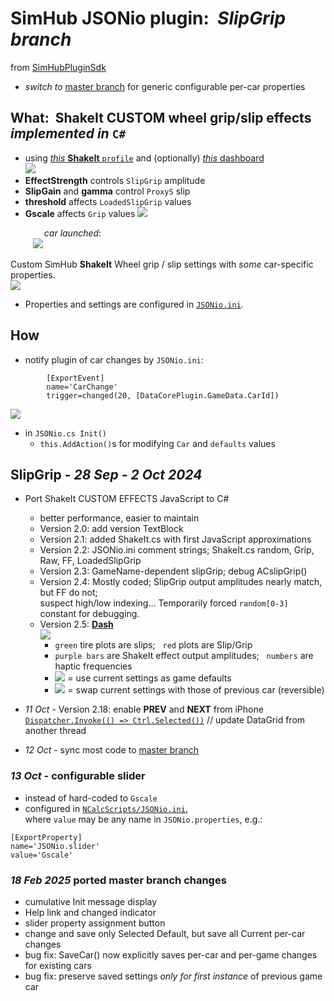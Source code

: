 # SimHub JSONio plugin:&nbsp; *SlipGrip branch*  
 from [SimHubPluginSdk](https://github.com/blekenbleu/SimHubPluginSdk/blob/main/README.md)  
- *switch to* [master branch](https://github.com/blekenbleu/JSONio) for generic configurable per-car properties  
## What:&nbsp; ShakeIt CUSTOM wheel grip/slip effects *implemented in* `C#`  
- using [*this* **ShakeIt** `profile`](https://github.com/blekenbleu/SimHub-Profiles/blob/main/Any%20Game%20-%20JSONioNewSlipGrip.siprofile)
  and (optionally) [*this* dashboard](https://github.com/blekenbleu/SimHub-Profiles/blob/main/JSONio%20dash%205.31.simhubdash)  
![](Documentation/dash.png)  
- **EffectStrength** controls `SlipGrip` amplitude
- **SlipGain** and **gamma** control `ProxyS` slip
- **threshold** affects `LoadedSlipGrip` values
- **Gscale** affects `Grip` values
![](Documentation/B4launch.png)  

 &emsp; &emsp; &emsp; *car launched*:  
 &emsp; &emsp; ![](Documentation/launch.png)  

Custom SimHub **ShakeIt** Wheel grip / slip settings with *some* car-specific properties.  
![](Documentation/properties.png)
- Properties and settings are configured in [`JSONio.ini`](NCalcScripts/JSONio.ini).
## How
- notify plugin of car changes by `JSONio.ini`:  
```
		[ExportEvent]
		name='CarChange'
		trigger=changed(20, [DataCorePlugin.GameData.CarId]) 
```

![](Documentation/mapping.png)  

- in `JSONio.cs Init()`
	- `this.AddAction()`s for modifying `Car` and `defaults` values

## SlipGrip - *28 Sep - 2 Oct 2024*
- Port ShakeIt CUSTOM EFFECTS JavaScript to C#
	- better performance, easier to maintain
	- Version 2.0: add version TextBlock
	- Version 2.1: added ShakeIt.cs with first JavaScript approximations
	- Version 2.2: JSONio.ini comment strings; ShakeIt.cs random, Grip, Raw, FF, LoadedSlipGrip
	- Version 2.3: GameName-dependent slipGrip; debug ACslipGrip()
    - Version 2.4: Mostly coded; SlipGrip output amplitudes nearly match, but FF do not;  
		suspect high/low indexing...  Temporarily forced `random[0-3]` constant for debugging.
	- Version 2.5: [**Dash**](https://github.com/blekenbleu/SimHub-Profiles/blob/main/JSONio%20dash%205.31.simhubdash)  
		![](Documentation/JSONio.dash.png)  
		- `green` tire plots are slips; &nbsp; `red` plots are Slip/Grip
		- `purple bars` are ShakeIt effect output amplitudes; &nbsp; `numbers` are haptic frequencies
		- ![](Documentation/default.png) = use current settings as game defaults
		- ![](Documentation/swap.png) = swap current settings with those of previous car (reversible)  


- *11 Oct* - Version 2.18: enable **PREV** and **NEXT** from iPhone  
		[`Dispatcher.Invoke(() => Ctrl.Selected())`](https://www.webdevtutor.net/blog/c-sharp-wpf-update-ui-from-another-thread) // update DataGrid from another thread
- *12 Oct* - sync most code to [master branch](https://github.com/blekenbleu/JSONio/)
### *13 Oct* - **configurable slider**  
- instead of hard-coded to `Gscale`
- configured in [`NCalcScripts/JSONio.ini`](NCalcScripts/JSONio.ini),   
	where `value` may be any name in `JSONio.properties`, e.g.:
```
[ExportProperty]
name='JSONio.slider'
value='Gscale' 
```

### *18 Feb 2025* ported master branch changes
- cumulative Init message display
- Help link and changed indicator
- slider property assignment button
- change and save only Selected Default, but save all Current per-car changes
- bug fix: SaveCar() now explicitly saves per-car and per-game changes for existing cars
- bug fix: preserve saved settings *only for first instance* of previous game car

